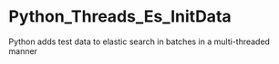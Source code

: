 # Python_Threads_Es_InitData
Python adds test data to elastic search in batches in a multi-threaded manner
